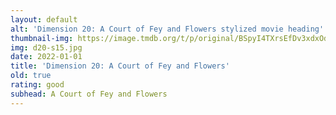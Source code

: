 ```yaml
---
layout: default
alt: 'Dimension 20: A Court of Fey and Flowers stylized movie heading'
thumbnail-img: https://image.tmdb.org/t/p/original/BSpyI4TXrsEfDv3xdxOdIsJSwT.png
img: d20-s15.jpg
date: 2022-01-01
title: 'Dimension 20: A Court of Fey and Flowers'
old: true
rating: good
subhead: A Court of Fey and Flowers
---
```

